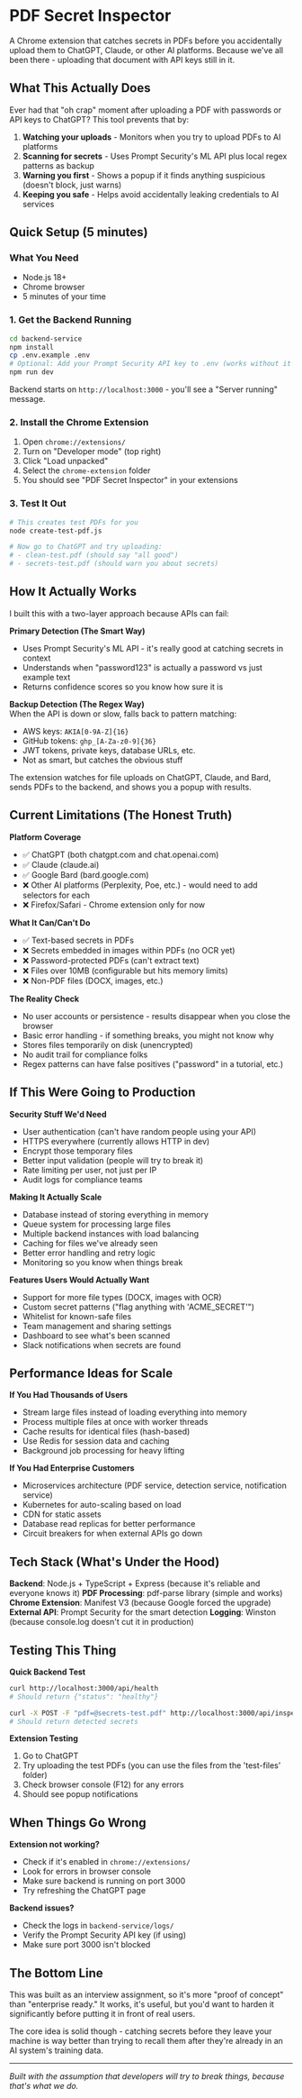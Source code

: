 # PDF Secret Inspector

A Chrome extension that catches secrets in PDFs before you accidentally upload them to ChatGPT, Claude, or other AI platforms. Because we've all been there - uploading that document with API keys still in it.

## What This Actually Does

Ever had that "oh crap" moment after uploading a PDF with passwords or API keys to ChatGPT? This tool prevents that by:

1. **Watching your uploads** - Monitors when you try to upload PDFs to AI platforms
2. **Scanning for secrets** - Uses Prompt Security's ML API plus local regex patterns as backup
3. **Warning you first** - Shows a popup if it finds anything suspicious (doesn't block, just warns)
4. **Keeping you safe** - Helps avoid accidentally leaking credentials to AI services

## Quick Setup (5 minutes)

### What You Need
- Node.js 18+ 
- Chrome browser
- 5 minutes of your time

### 1. Get the Backend Running
```bash
cd backend-service
npm install
cp .env.example .env
# Optional: Add your Prompt Security API key to .env (works without it too)
npm run dev
```

Backend starts on `http://localhost:3000` - you'll see a "Server running" message.

### 2. Install the Chrome Extension
1. Open `chrome://extensions/`
2. Turn on "Developer mode" (top right)
3. Click "Load unpacked" 
4. Select the `chrome-extension` folder
5. You should see "PDF Secret Inspector" in your extensions

### 3. Test It Out
```bash
# This creates test PDFs for you
node create-test-pdf.js

# Now go to ChatGPT and try uploading:
# - clean-test.pdf (should say "all good")
# - secrets-test.pdf (should warn you about secrets)
```

## How It Actually Works

I built this with a two-layer approach because APIs can fail:

**Primary Detection (The Smart Way)**
- Uses Prompt Security's ML API - it's really good at catching secrets in context
- Understands when "password123" is actually a password vs just example text
- Returns confidence scores so you know how sure it is

**Backup Detection (The Regex Way)**  
When the API is down or slow, falls back to pattern matching:
- AWS keys: `AKIA[0-9A-Z]{16}`
- GitHub tokens: `ghp_[A-Za-z0-9]{36}` 
- JWT tokens, private keys, database URLs, etc.
- Not as smart, but catches the obvious stuff

The extension watches for file uploads on ChatGPT, Claude, and Bard, sends PDFs to the backend, and shows you a popup with results.

## Current Limitations (The Honest Truth)

**Platform Coverage**
- ✅ ChatGPT (both chatgpt.com and chat.openai.com)
- ✅ Claude (claude.ai) 
- ✅ Google Bard (bard.google.com)
- ❌ Other AI platforms (Perplexity, Poe, etc.) - would need to add selectors for each
- ❌ Firefox/Safari - Chrome extension only for now

**What It Can/Can't Do**
- ✅ Text-based secrets in PDFs
- ❌ Secrets embedded in images within PDFs (no OCR yet)
- ❌ Password-protected PDFs (can't extract text)
- ❌ Files over 10MB (configurable but hits memory limits)
- ❌ Non-PDF files (DOCX, images, etc.)

**The Reality Check**
- No user accounts or persistence - results disappear when you close the browser
- Basic error handling - if something breaks, you might not know why
- Stores files temporarily on disk (unencrypted)
- No audit trail for compliance folks
- Regex patterns can have false positives ("password" in a tutorial, etc.)

## If This Were Going to Production

**Security Stuff We'd Need**
- User authentication (can't have random people using your API)
- HTTPS everywhere (currently allows HTTP in dev)
- Encrypt those temporary files 
- Better input validation (people will try to break it)
- Rate limiting per user, not just per IP
- Audit logs for compliance teams

**Making It Actually Scale**
- Database instead of storing everything in memory
- Queue system for processing large files
- Multiple backend instances with load balancing
- Caching for files we've already seen
- Better error handling and retry logic
- Monitoring so you know when things break

**Features Users Would Actually Want**
- Support for more file types (DOCX, images with OCR)
- Custom secret patterns ("flag anything with 'ACME_SECRET'")
- Whitelist for known-safe files
- Team management and sharing settings
- Dashboard to see what's been scanned
- Slack notifications when secrets are found

## Performance Ideas for Scale

**If You Had Thousands of Users**
- Stream large files instead of loading everything into memory
- Process multiple files at once with worker threads
- Cache results for identical files (hash-based)
- Use Redis for session data and caching
- Background job processing for heavy lifting

**If You Had Enterprise Customers**
- Microservices architecture (PDF service, detection service, notification service)
- Kubernetes for auto-scaling based on load
- CDN for static assets
- Database read replicas for better performance
- Circuit breakers for when external APIs go down

## Tech Stack (What's Under the Hood)

**Backend**: Node.js + TypeScript + Express (because it's reliable and everyone knows it)
**PDF Processing**: pdf-parse library (simple and works)
**Chrome Extension**: Manifest V3 (because Google forced the upgrade)
**External API**: Prompt Security for the smart detection
**Logging**: Winston (because console.log doesn't cut it in production)

## Testing This Thing

**Quick Backend Test**
```bash
curl http://localhost:3000/api/health
# Should return {"status": "healthy"}

curl -X POST -F "pdf=@secrets-test.pdf" http://localhost:3000/api/inspect-pdf
# Should return detected secrets
```

**Extension Testing**
1. Go to ChatGPT
2. Try uploading the test PDFs (you can use the files from the 'test-files' folder)
3. Check browser console (F12) for any errors
4. Should see popup notifications

## When Things Go Wrong

**Extension not working?**
- Check if it's enabled in `chrome://extensions/`
- Look for errors in browser console
- Make sure backend is running on port 3000
- Try refreshing the ChatGPT page

**Backend issues?**
- Check the logs in `backend-service/logs/`
- Verify the Prompt Security API key (if using)
- Make sure port 3000 isn't blocked

## The Bottom Line

This was built as an interview assignment, so it's more "proof of concept" than "enterprise ready." It works, it's useful, but you'd want to harden it significantly before putting it in front of real users.

The core idea is solid though - catching secrets before they leave your machine is way better than trying to recall them after they're already in an AI system's training data.

---

*Built with the assumption that developers will try to break things, because that's what we do.*
